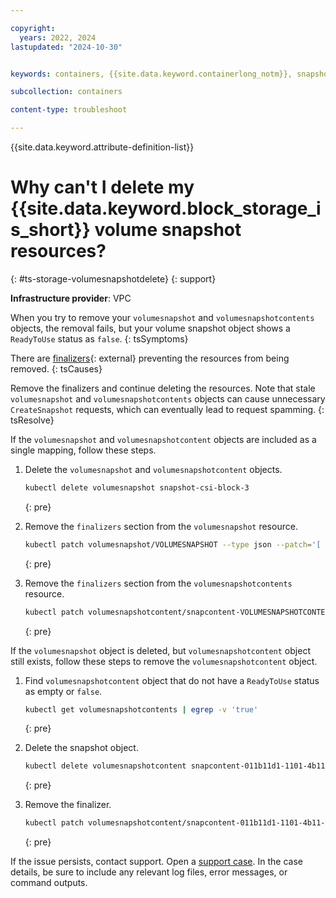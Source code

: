 ```yaml
---

copyright: 
  years: 2022, 2024
lastupdated: "2024-10-30"


keywords: containers, {{site.data.keyword.containerlong_notm}}, snapshot, storage

subcollection: containers

content-type: troubleshoot

---
```



{{site.data.keyword.attribute-definition-list}}





# Why can't I delete my {{site.data.keyword.block_storage_is_short}} volume snapshot resources?
{: #ts-storage-volumesnapshotdelete}
{: support}

**Infrastructure provider**:
VPC

When you try to remove your `volumesnapshot` and `volumesnapshotcontents` objects, the removal fails, but your volume snapshot object shows a `ReadyToUse` status as `false`.
{: tsSymptoms}

There are [finalizers](https://kubernetes.io/docs/concepts/overview/working-with-objects/finalizers/){: external} preventing the resources from being removed.
{: tsCauses}

Remove the finalizers and continue deleting the resources. Note that stale `volumesnapshot` and `volumesnapshotcontents` objects can cause unnecessary `CreateSnapshot` requests, which can eventually lead to request spamming.
{: tsResolve}

If the `volumesnapshot` and `volumesnapshotcontent` objects are included as a single mapping, follow these steps.

1. Delete the `volumesnapshot` and `volumesnapshotcontent` objects.
    ```sh
    kubectl delete volumesnapshot snapshot-csi-block-3
    ```
    {: pre}
    
1. Remove the `finalizers` section from the `volumesnapshot` resource.
    ```sh
    kubectl patch volumesnapshot/VOLUMESNAPSHOT --type json --patch='[ { "op": "remove", "path": "/metadata/finalizers" } ]'
    ```
    {: pre}
    
1. Remove the `finalizers` section from the `volumesnapshotcontents` resource.
    ```sh
    kubectl patch volumesnapshotcontent/snapcontent-VOLUMESNAPSHOTCONTENT --type json --patch='[ { "op": "remove", "path": "/metadata/finalizers" } ]'
    ```
    {: pre}

If the `volumesnapshot` object is deleted, but `volumesnapshotcontent` object still exists, follow these steps to remove the `volumesnapshotcontent` object. 

1.  Find `volumesnapshotcontent` object that do not have a `ReadyToUse` status as empty or `false`.
    ```sh
    kubectl get volumesnapshotcontents | egrep -v 'true'
    ```
    {: pre}  

1. Delete the snapshot object.
    ```sh
    kubectl delete volumesnapshotcontent snapcontent-011b11d1-1101-4b11-b1b1-011abcde11db
    ```
    {: pre}

1. Remove the finalizer.
    ```sh
    kubectl patch volumesnapshotcontent/snapcontent-011b11d1-1101-4b11-b1b1-011abcde11db --type json --patch='[ { "op": "remove", "path": "/metadata/finalizers" } ]'
    ```
    {: pre}


If the issue persists, contact support. Open a [support case](/docs/account?topic=account-using-avatar). In the case details, be sure to include any relevant log files, error messages, or command outputs.
